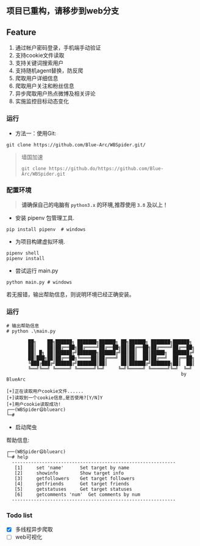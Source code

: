 ## 项目已重构，请移步到web分支


## Feature

1. 通过帐户密码登录，手机端手动验证
2. 支持cookie文件读取
3. 支持关键词搜索用户
5. 支持随机agent替换，防反爬
4. 爬取用户详细信息
5. 爬取用户关注和粉丝信息
6. 异步爬取用户热点微博及相关评论
7. 实施监控目标动态变化

### 运行 

- 方法一：使用Git:  

```shell
git clone https://github.com/Blue-Arc/WBSpider.git/
```

> 墙国加速
>  
> ```shell
> git clone https://github.do/https://github.com/Blue-Arc/WBSpider.git
> ```


### 配置环境  

> **请确保自己的电脑有 `python3.x` 的环境,推荐使用 `3.8` 及以上！**  

- 安装 pipenv 包管理工具.  

```shell
pip install pipenv  # windows
```

- 为项目构建虚拟环境.  

```shell
pipenv shell
pipenv install
```

- 尝试运行 main.py  

```shell
python main.py # windows
```

若无报错，输出帮助信息，则说明环境已经正确安装。

### 运行  

```shell
# 输出帮助信息
# python .\main.py

        ██╗    ██╗██████╗ ███████╗██████╗ ██╗██████╗ ███████╗██████╗
        ██║    ██║██╔══██╗██╔════╝██╔══██╗██║██╔══██╗██╔════╝██╔══██╗
        ██║ █╗ ██║██████╔╝███████╗██████╔╝██║██║  ██║█████╗  ██████╔╝
        ██║███╗██║██╔══██╗╚════██║██╔═══╝ ██║██║  ██║██╔══╝  ██╔══██╗
        ╚███╔███╔╝██████╔╝███████║██║     ██║██████╔╝███████╗██║  ██║
        ╚══╝╚══╝ ╚═════╝ ╚══════╝╚═╝     ╚═╝╚═════╝ ╚══════╝╚═╝  ╚═╝
                                                                by BlueArc

[+]正在读取用户cookie文件......
[+]读取到一个cookie信息,是否使用?[Y/N]Y
[+]用户cookie读取成功!
┌──(WBSpider😄bluearc)
└─# 
```

- 启动爬虫  

帮助信息:

```shell
┌──(WBSpider😄bluearc)
└─# help
  ------------------------------------------------------------
   [1]     set 'name'      Set target by name
   [2]     showinfo        Show target info
   [3]     getfollowers    Get target followers
   [4]     getfriends      Get target friends
   [5]     getstatuses     Get target statuses
   [6]     getcomments 'num'  Get comments by num
  ------------------------------------------------------------
```

### Todo list
- [x] 多线程异步爬取
- [ ] web可视化
